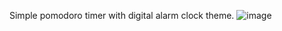 Simple pomodoro timer with digital alarm clock theme.
![image](https://github.com/bocsir/pomo-shuzo/assets/77936915/cb65a005-0a3d-4ffb-92db-fccd553de9d3)
